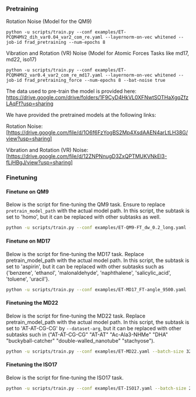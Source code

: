 ### Pretraining

Rotation Noise (Model for the QM9)

```
python -u scripts/train.py --conf examples/ET-PCQM4MV2_dih_var0.04_var2_com_re.yaml --layernorm-on-vec whitened --job-id frad_pretraining --num-epochs 8 
```

Vibration and Rotation (VR) Noise (Model for Atomic Forces Tasks like md17, md22, iso17)

```
python -u scripts/train.py --conf examples/ET-PCQM4MV2_var0.4_var2_com_re_md17.yaml --layernorm-on-vec whitened --job-id frad_pretraining_force --num-epochs 8 --bat-noise true
```


The data used to pre-train the model is provided here: https://drive.google.com/drive/folders/1F9CyD4HkVL0XFNwtSOTHaXgqZfzLAqFf?usp=sharing


We have provided the pretrained models at the following links:

Rotation Noise: [https://drive.google.com/file/d/1O6f6FzYogBS2Mp4XsdAAEN4arLtLH38G/view?usp=sharing]

Vibration and Rotation (VR) Noise: [https://drive.google.com/file/d/12ZNPNnugD3ZxQPTMUKVNkEl3-fLjHBgJ/view?usp=sharing]



### Finetuning

#### Finetune on QM9

Below is the script for fine-tuning the QM9 task. Ensure to replace `pretrain_model_path` with the actual model path. In this script, the subtask is set to 'homo', but it can be replaced with other subtasks as well.

```bash
python -u scripts/train.py --conf examples/ET-QM9-FT_dw_0.2_long.yaml --layernorm-on-vec whitened --job-id frad_homo --dataset-arg homo  --denoising-weight 0.1 --dataset-root $datapath --pretrained-model $pretrain_model_path
```


#### Finetune on MD17
Below is the script for fine-tuning the MD17 task. Replace pretrain_model_path with the actual model path. In this script, the subtask is set to 'aspirin', but it can be replaced with other subtasks such as {'benzene', 'ethanol', 'malonaldehyde', 'naphthalene', 'salicylic_acid', 'toluene', 'uracil'}.


```bash
python -u scripts/train.py --conf examples/ET-MD17_FT-angle_9500.yaml  --job-id frad_aspirin --dataset-arg aspirin --pretrained-model $pretrain_model_path --dihedral-angle-noise-scale 20 --position-noise-scale 0.005 --composition true --sep-noisy-node true --train-loss-type smooth_l1_loss
```


#### Finetuning the MD22
Below is the script for fine-tuning the MD22 task. Replace pretrain_model_path with the actual model path. In this script, the subtask is set to 'AT-AT-CG-CG' by `--dataset-arg`, but it can be replaced with other subtasks such in ("AT-AT-CG-CG" "AT-AT" "Ac-Ala3-NHMe" "DHA" "buckyball-catcher" "double-walled_nanotube" "stachyose").
```bash
python -u scripts/train.py --conf examples/ET-MD22.yaml --batch-size 32 --inference-batch-size 32 --num-epochs 100 --lr 1e-3 --log-dir md22-AT-AT-CG-CG --dataset-arg AT-AT-CG-CG --ngpus 1 --job-id md22-AT-AT-CG-CG --pretrained-model $$pretrain_model_path --lr-schedule cosine_warmup --save-top-k 1 --save-interval 1 --test-interval 1 --seed 666 --md17 true --train-loss-type smooth_l1_loss
```

#### Finetuning the ISO17
Below is the script for fine-tuning the ISO17 task.
```bash
python -u scripts/train.py --conf examples/ET-ISO17.yaml --batch-size 256 --job-id iso17 --inference-batch-size 256 --pretrained-model $pretrain_model_path --num-epochs 50 --lr 2e-4 --log-dir iso-energy --ngpus 1  --save-top-k 1 --save-interval 1 --test-interval 1 --seed 666 --lr-schedule cosine_warmup --md17 true --train-loss-type smooth_l1_loss
```
